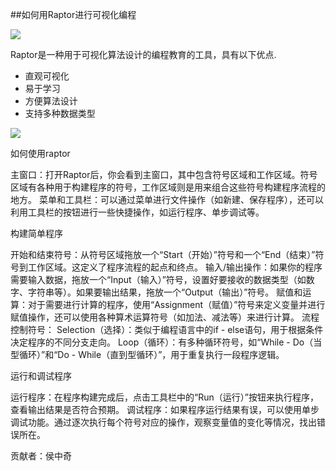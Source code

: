 

##如何用Raptor进行可视化编程

![](https://raw.githubusercontent.com/yangruoyue/visual-programming/refs/heads/main/a1af47033dff3ec6d002a9ba1243b0e1.png)



Raptor是一种用于可视化算法设计的编程教育的工具，具有以下优点.

- 直观可视化
- 易于学习
- 方便算法设计
- 支持多种数据类型

![](https://raw.githubusercontent.com/yangruoyue/visual-programming/refs/heads/main/b3ba7e807cacecd7cc5ad712eb603265.png)

如何使用raptor
 
主窗口：打开Raptor后，你会看到主窗口，其中包含符号区域和工作区域。符号区域有各种用于构建程序的符号，工作区域则是用来组合这些符号构建程序流程的地方。
菜单和工具栏：可以通过菜单进行文件操作（如新建、保存程序），还可以利用工具栏的按钮进行一些快捷操作，如运行程序、单步调试等。
 
构建简单程序
 
开始和结束符号：从符号区域拖放一个“Start（开始）”符号和一个“End（结束）”符号到工作区域。这定义了程序流程的起点和终点。
输入/输出操作：如果你的程序需要输入数据，拖放一个“Input（输入）”符号，设置好要接收的数据类型（如数字、字符串等）。如果要输出结果，拖放一个“Output（输出）”符号。
赋值和运算：对于需要进行计算的程序，使用“Assignment（赋值）”符号来定义变量并进行赋值操作，还可以使用各种算术运算符号（如加法、减法等）来进行计算。
流程控制符号：
Selection（选择）：类似于编程语言中的if - else语句，用于根据条件决定程序的不同分支走向。
Loop（循环）：有多种循环符号，如“While - Do（当型循环）”和“Do - While（直到型循环）”，用于重复执行一段程序逻辑。
 
运行和调试程序
 
运行程序：在程序构建完成后，点击工具栏中的“Run（运行）”按钮来执行程序，查看输出结果是否符合预期。
调试程序：如果程序运行结果有误，可以使用单步调试功能。通过逐次执行每个符号对应的操作，观察变量值的变化等情况，找出错误所在。

贡献者：侯中奇
